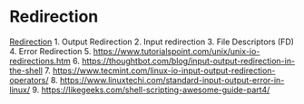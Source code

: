 # Redirection

[Redirection](https://www.guru99.com/linux-redirection.html)
    1. Output Redirection
    2. Input redirection
    3. File Descriptors (FD)
    4. Error Redirection
    5. https://www.tutorialspoint.com/unix/unix-io-redirections.htm
    6. https://thoughtbot.com/blog/input-output-redirection-in-the-shell
    7. https://www.tecmint.com/linux-io-input-output-redirection-operators/
    8. https://www.linuxtechi.com/standard-input-output-error-in-linux/
    9. https://likegeeks.com/shell-scripting-awesome-guide-part4/